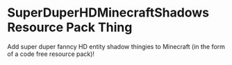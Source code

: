 # SuperDuperHDMinecraftShadows Resource Pack Thing
Add super duper fanncy HD entity shadow thingies to Minecraft (in the form of a code free resource pack)!
